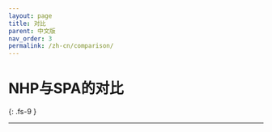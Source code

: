 ```yaml
---
layout: page
title: 对比
parent: 中文版
nav_order: 3
permalink: /zh-cn/comparison/
---
```


# NHP与SPA的对比
{: .fs-9 }

---

